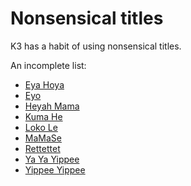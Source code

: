 # Nonsensical titles

K3 has a habit of using nonsensical titles.

An incomplete list:

 * [Eya Hoya](EyaHoya.md)
 * [Eyo](Eyo.md)
 * [Heyah Mama](HeyahMama.md)
 * [Kuma He](KumaHe.md)
 * [Loko Le](LokoLe.md)
 * [MaMaSe](MaMaSe.md)
 * [Rettettet](Rettettet.md)
 * [Ya Ya Yippee](YaYaYippee.md)
 * [Yippee Yippee](YippeeYippee.md)
